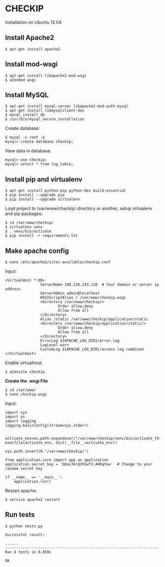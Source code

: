 CHECKIP
=======

Installation on Ubuntu 12.04

Install Apache2
--------------

	$ apt-get install apache2


Install mod-wsgi
--------------

	$ apt-get install libapache2-mod-wsgi 
	$ a2enmod wsgi 


Install MySQL
--------------

	$ apt-get install mysql-server libapache2-mod-auth-mysql
	$ apt-get install libmysqlclient-dev
	$ mysql_install_db
	$ /usr/bin/mysql_secure_installation

Create database:

	$ mysql -u root -p
	mysql> create database checkip;

View data in database:

	mysql> use checkip;
	mysql> select * from log_table;


Install pip and virtualenv
--------------

	$ apt-get install python-pip python-dev build-essential 
	$ pip install --upgrade pip 
	$ pip install --upgrade virtualenv

Load project to /var/www/checkip/ directory or another, setup virtualenv and pip packages:

	$ cd /var/www/checkip/
	$ virtualenv venv
	$ . venv/bin/activate
	$ pip install -r requirements.txt


Make apache config
--------------

	$ nano /etc/apache2/sites-available/checkip.conf

Input:

	<VirtualHost *:80>
					ServerName 188.226.243.110  # Your domain or server ip address
					ServerAdmin admin@localhost
					WSGIScriptAlias / /var/www/checkip.wsgi
					<Directory /var/www/checkip/>
							Order allow,deny
							Allow from all
					</Directory>
					Alias /static /var/www/checkip/application/static
					<Directory /var/www/checkip/application/static/>
							Order allow,deny
							Allow from all
					</Directory>
					ErrorLog ${APACHE_LOG_DIR}/error.log
					LogLevel warn
					CustomLog ${APACHE_LOG_DIR}/access.log combined
	</VirtualHost>


Enable virtualhost:

	$ a2ensite checkip


**Create the .wsgi File**

	$ cd /var/www/
	$ nano checkip.wsgi 
	
Input:

	import sys
	import os
	import logging
	logging.basicConfig(stream=sys.stderr)


	activate_env=os.path.expanduser("/var/www/checkip/venv/bin/activate_this.py")
	execfile(activate_env, dict(__file__=activate_env))

	sys.path.insert(0,"/var/www/checkip/")

	from application.core import app as application
	application.secret_key = 'Qdas34!@3FEwf3.#4Rqfew'  # Change to your random secret key

	if __name__ == '__main__':
		application.run()


Restart apache:

	$ service apache2 restart
	

Run tests
--------------

	$ python tests.py

	Successful result:
	
	......
	----------------------------------------------------------------------
	Ran 6 tests in 0.059s

	OK
